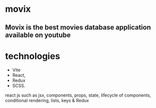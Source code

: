 # movix
## Movix is the best movies database application available on youtube 
# technologies
- Vite
- React,
- Redux 
- SCSS.

react js such as jsx, components, props, state, lifecycle of components, conditional rendering, lists, keys & Redux 
